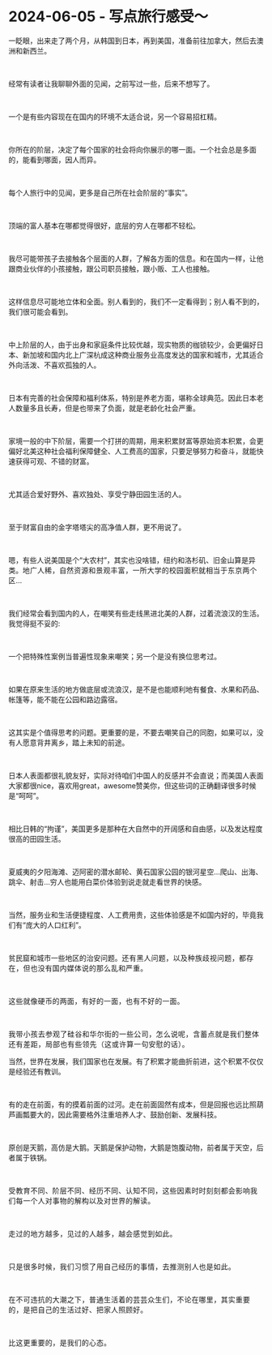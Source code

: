 # 2024-06-05 - 写点旅行感受～

<p style="visibility: visible;">一眨眼，出来走了两个月，从韩国到日本，再到美国，准备前往加拿大，然后去澳洲和新西兰。</p><p style="visibility: visible;"><br style="visibility: visible;"></p><p style="visibility: visible;">经常有读者让我聊聊外面的见闻，之前写过一些，后来不想写了。</p><p style="visibility: visible;"><br style="visibility: visible;"></p><p style="visibility: visible;">一个是有些内容现在在国内的环境不太适合说，另一个容易招杠精。</p><p style="visibility: visible;"><br style="visibility: visible;"></p><p style="visibility: visible;">你所在的阶层，决定了每个国家的社会将向你展示的哪一面。一个社会总是多面的，能看到哪面，因人而异。</p><p style="visibility: visible;"><br style="visibility: visible;"></p><p style="visibility: visible;">每个人旅行中的见闻，更多是自己所在社会阶层的“事实”。</p><p style="visibility: visible;"><br style="visibility: visible;"></p><p style="visibility: visible;">顶端的富人基本在哪都觉得很好，底层的穷人在哪都不轻松。</p><p style="visibility: visible;"><br style="visibility: visible;"></p><p style="visibility: visible;">我尽可能带孩子去接触各个层面的人群，了解各方面的信息。和在国内一样，让他跟商业伙伴的小孩接触，跟公司职员接触，跟小贩、工人也接触。</p><p style="visibility: visible;"><br style="visibility: visible;"></p><p style="visibility: visible;">这样信息尽可能地立体和全面。别人看到的，我们不一定看得到；别人看不到的，我们很可能会看到。</p><p style="visibility: visible;"><br style="visibility: visible;"></p><p style="visibility: visible;">中上阶层的人，由于出身和家庭条件比较优越，现实物质的枷锁较少，会更偏好日本、新加坡和国内北上广深杭成这种商业服务业高度发达的国家和城市，尤其适合外向活泼、不喜欢孤独的人。</p><p style="visibility: visible;"><br style="visibility: visible;"></p><p style="visibility: visible;">日本有完善的社会保障和福利体系，特别是养老方面，堪称全球典范。因此日本老人数量多且长寿，但是也带来了负面，就是老龄化社会严重。<br style="visibility: visible;"></p><p style="visibility: visible;"><br style="visibility: visible;"></p><p style="visibility: visible;">家境一般的中下阶层，需要一个打拼的周期，用来积累财富等原始资本积累，会更偏好北美这种社会福利保障健全、人工费高的国家，只要足够努力和奋斗，就能快速获得可观、不错的财富。</p><p style="visibility: visible;"><br style="visibility: visible;"></p><p style="visibility: visible;">尤其适合爱好野外、喜欢独处、享受宁静田园生活的人。</p><p style="visibility: visible;"><br style="visibility: visible;"></p><p style="visibility: visible;">至于财富自由的金字塔塔尖的高净值人群，更不用说了。</p><p style="visibility: visible;"><br style="visibility: visible;"></p><p style="visibility: visible;">嗯，有些人说美国是个“大农村”，其实也没啥错，纽约和洛杉矶、旧金山算是异类。<span style="background-color: transparent; letter-spacing: 0.034em; caret-color: var(--weui-BRAND); visibility: visible;">地广人稀，自然资源和景观丰富，一所大学的校园面积就相当于东京两个区…</span></p><p style="visibility: visible;"><br style="visibility: visible;"></p><p style="visibility: visible;">我们经常会看到国内的人，在嘲笑有些走线黑进北美的人群，过着流浪汉的生活。我觉得挺不妥的:</p><p style="visibility: visible;"><br style="visibility: visible;"></p><p>一个把特殊性案例当普遍性现象来嘲笑；另一个是没有换位思考过。</p><p><br></p><p>如果在原来生活的地方做底层或流浪汉，是不是也能顺利地有餐食、水果和药品、帐篷等，能不能在公园和路边露宿。</p><p><br></p><p>这其实是个值得思考的问题。更重要的是，不要去嘲笑自己的同胞，如果可以，没有人愿意背井离乡，踏上未知的前途。</p><p><br></p><p>日本人表面都很礼貌友好，实际对待咱们中国人的反感并不会直说；而美国人表面大家都很nice，喜欢用great，awesome赞美你，但这些词的正确翻译很多时候是“呵呵”。</p><p><br></p><p>相比日韩的“拘谨”，美国更多是那种在大自然中的开阔感和自由感，以及发达程度很高的田园生活。</p><p><br></p><p>夏威夷的夕阳海滩、迈阿密的潜水邮轮、黄石国家公园的银河星空…爬山、出海、跳伞、射击…穷人也能用白菜价体验到说走就走看世界的快感。</p><p><br></p><p>当然，服务业和生活便捷程度、人工费用贵，这些体验感是不如国内好的，毕竟我们有“庞大的人口红利”。</p><p><br></p><p>贫民窟和城市一些地区的治安问题。<span style="background-color: transparent;letter-spacing: 0.034em;caret-color: var(--weui-BRAND);">还有黑人问题，以及种族歧视问题，都存在，但也没有国内媒体说的那么乱和严重。</span></p><p><span style="background-color: transparent;letter-spacing: 0.034em;caret-color: var(--weui-BRAND);"><br></span></p><p><span style="background-color: transparent;letter-spacing: 0.034em;caret-color: var(--weui-BRAND);">这些就像硬币的两面，有好的一面，也有不好的一面。</span></p><p><span style="background-color: transparent;letter-spacing: 0.034em;caret-color: var(--weui-BRAND);"><br></span></p><p><span style="letter-spacing: 0.578px;">我带小孩去参观了硅谷和华尔街的一些公司，怎么说呢，含蓄点就是我们整体还有差距，局部也有些领先（这或许算一句安慰的话）。</span></p><p><span style="background-color: transparent;letter-spacing: 0.034em;caret-color: var(--weui-BRAND);"></span></p><p>当然，世界在发展，我们国家也在发展。有了积累才能曲折前进，这个积累不仅仅是经验还有教训。</p><p><br></p><p>有的走在前面，有的摸着前面的过河。走在前面固然有成本，但是回报也远比照葫芦画瓢要大的，因此需要格外注重培养人才、鼓励创新、发展科技。</p><p><br></p><p>原创是天鹅，高仿是大鹅。天鹅是保护动物，大鹅是饱腹动物，前者属于天空，后者属于铁锅。</p><p><span style="background-color: transparent;letter-spacing: 0.034em;caret-color: var(--weui-BRAND);"><br></span></p><p><span style="background-color: transparent;letter-spacing: 0.034em;caret-color: var(--weui-BRAND);">受教育不同、阶层不同、经历不同、认知不同，这些因素时时刻刻都会影响我们每一个人对事物的解构以及对世界的解读。</span></p><p><span style="background-color: transparent;letter-spacing: 0.034em;caret-color: var(--weui-BRAND);"><br></span></p><p><span style="background-color: transparent;letter-spacing: 0.034em;caret-color: var(--weui-BRAND);">走过的地方越多，见过的人越多，越会感觉到如此。</span></p><p><span style="background-color: transparent;letter-spacing: 0.034em;caret-color: var(--weui-BRAND);"><br></span></p><p><span style="background-color: transparent;caret-color: var(--weui-BRAND);letter-spacing: 0.034em;">只是很多时候，我们习惯了用自己经历的事情，去推测别人也是如此。</span></p><p><span style="background-color: transparent;letter-spacing: 0.034em;caret-color: var(--weui-BRAND);"><br></span></p><p><span style="background-color: transparent;letter-spacing: 0.034em;caret-color: var(--weui-BRAND);">在不可违抗的大潮之下，普通生活着的芸芸众生们，不论在哪里，其实</span><span style="background-color: transparent;letter-spacing: 0.034em;caret-color: var(--weui-BRAND);">重要的，是把自己的生活过好、把家人照顾好。</span></p><p><span style="background-color: transparent;letter-spacing: 0.034em;caret-color: var(--weui-BRAND);"><br></span></p><p><span style="background-color: transparent;letter-spacing: 0.034em;caret-color: var(--weui-BRAND);">比这更重要的，是我们的心态。</span></p><p style="display: none;"><mp-style-type data-value="10000"></mp-style-type></p>